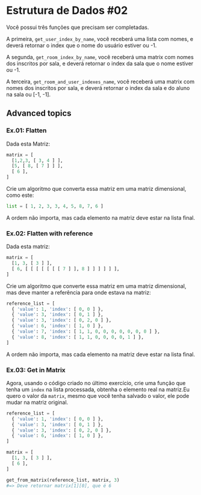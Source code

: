 # Estrutura de Dados #02

Você possui três funções que precisam ser completadas.

A primeira, `get_user_index_by_name`, você receberá uma lista com nomes, e deverá retornar o index que o nome do usuário estiver ou -1.

A segunda, `get_room_index_by_name`, você receberá uma matrix com nomes dos inscritos por sala, e deverá retornar o index da sala que o nome estiver ou -1.

A terceira, `get_room_and_user_indexes_name`, você receberá uma matrix com nomes dos inscritos por sala, e deverá retornar o index da sala e do aluno na sala ou [-1, -1].

## Advanced topics

### Ex.01: Flatten

Dada esta Matriz:

```py
matrix = [
  [1,2,3, [ 3, 4 ] ],
  [5, [ 8, [ 7 ] ] ],
  [ 6 ],
]
```

Crie um algoritmo que converta essa matriz em uma matriz dimensional, como este:

```py
list = [ 1, 2, 3, 3, 4, 5, 8, 7, 6 ]
```

A ordem não importa, mas cada elemento na matriz deve estar na lista final.

### Ex.02: Flatten with reference

Dada esta matriz:

```py
matrix = [
  [1, 3, [ 3 ] ],
  [ 6, [ [ [ [ [ [ [ 7 ] ], 8 ] ] ] ] ] ],
]
```

Crie um algoritmo que converte essa matriz em uma matriz dimensional, mas deve manter a referência para onde estava na matriz:

```py
reference_list = [
  { 'value': 1, 'index': [ 0, 0 ] },
  { 'value': 3, 'index': [ 0, 1 ] },
  { 'value': 3, 'index': [ 0, 2, 0 ] },
  { 'value': 6, 'index': [ 1, 0 ] },
  { 'value': 7, 'index': [ 1, 1, 0, 0, 0, 0, 0, 0, 0 ] },
  { 'value': 8, 'index': [ 1, 1, 0, 0, 0, 0, 1 ] },
]
```

A ordem não importa, mas cada elemento na matriz deve estar na lista final.

### Ex.03: Get in Matrix

Agora, usando o código criado no último exercício, crie uma função que tenha um `index` na lista processada, obtenha o elemento real na matriz.Eu quero o valor da `matrix`, mesmo que você tenha salvado o valor, ele pode mudar na matriz original.

```py
reference_list = [
  { 'value': 1, 'index': [ 0, 0 ] },
  { 'value': 3, 'index': [ 0, 1 ] },
  { 'value': 3, 'index': [ 0, 2, 0 ] },
  { 'value': 6, 'index': [ 1, 0 ] },
]

matrix = [
  [1, 3, [ 3 ] ],
  [ 6 ],
]

get_from_matrix(reference_list, matrix, 3)
#=> Deve retornar matrix[1][0], que é 6
```
